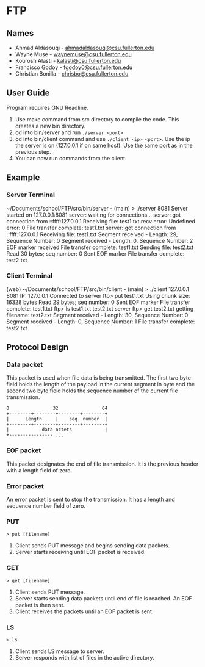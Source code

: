 # FTP

## Names

- Ahmad Aldasouqi - ahmadaldasouqi@csu.fullerton.edu
- Wayne Muse - waynemuse@csu.fullerton.edu
- Kourosh Alasti - kalasti@csu.fullerton.edu
- Francisco Godoy - fgodoy0@csu.fullerton.edu
- Christian Bonilla - chrisbo@csu.fullerton.edu

## User Guide
Program requires GNU Readline.

1. Use make command from src directory to compile the code. This creates a new bin directory.
2. cd into bin/server and run `./server <port>`
3. cd into bin/client command and use `./client <ip> <port>`. Use the ip the server is on (127.0.0.1 if on same host). Use the same port as in the previous step.
4. You can now run commands from the client.

## Example

### Server Terminal
~/Documents/school/FTP/src/bin/server - (main) > ./server 8081
Server started on 127.0.0.1:8081
server: waiting for connections...
server: got connection from ::ffff:127.0.0.1
Receiving file: test1.txt
recv error: Undefined error: 0
File transfer complete: test1.txt
server: got connection from ::ffff:127.0.0.1
Receiving file: test1.txt
Segment received - Length: 29, Sequence Number: 0
Segment received - Length: 0, Sequence Number: 2
EOF marker received
File transfer complete: test1.txt
Sending file: test2.txt
Read 30 bytes; seq number: 0
Sent EOF marker
File transfer complete: test2.txt

### Client Terminal
(web) ~/Documents/school/FTP/src/bin/client - (main) > ./client 127.0.0.1 8081
IP: 127.0.0.1
Connected to server
ftp> put test1.txt
Using chunk size: 16328 bytes
Read 29 bytes; seq number: 0
Sent EOF marker
File transfer complete: test1.txt
ftp> ls
test1.txt
test2.txt
server
ftp> get test2.txt
getting filename: test2.txt
Segment received - Length: 30, Sequence Number: 0
Segment received - Length: 0, Sequence Number: 1
File transfer complete: test2.txt

## Protocol Design

### Data packet
This packet is used when file data is being transmitted. The first two byte field holds the length of the payload in the current segment in byte and the second two byte field holds the sequence number of the current file transmission.

```
0                32                64  
+--------+--------+--------+--------+  
|      Length     |    seq. number  |  
+--------+--------+--------+--------+  
|            data octets            |  
+---------------- ...                   
```

### EOF packet
This packet designates the end of file transmission. It is the previous header with a length field of zero.

### Error packet
An error packet is sent to stop the transmission. It has a length and sequence number field of zero.



### PUT
```
> put [filename]
```

1. Client sends PUT message and begins sending data packets.
2. Server starts receiving until EOF packet is received.

### GET
```
> get [filename]
```

1. Client sends PUT message.
2. Server starts sending data packets until end of file is reached. An EOF packet is then sent.
3. Client receives the packets until an EOF packet is sent.

### LS
```
> ls
```

1. Client sends LS message to server.
2. Server responds with list of files in the active directory.

